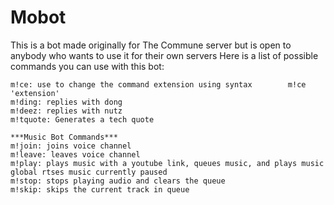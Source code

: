 # Mobot
This is a bot made originally for The Commune server but is open to anybody who wants to use it for their own servers
Here is a list of possible commands you can use with this bot:
```
m!ce: use to change the command extension using syntax        m!ce 'extension'
m!ding: replies with dong
m!deez: replies with nutz
m!tquote: Generates a tech quote

***Music Bot Commands***
m!join: joins voice channel
m!leave: leaves voice channel
m!play: plays music with a youtube link, queues music, and plays music global rtses music currently paused
m!stop: stops playing audio and clears the queue
m!skip: skips the current track in queue
```
